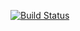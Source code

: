 [![Build Status](https://travis-ci.org/lyleg/dartbuddy.svg?branch=master)](https://travis-ci.org/lyleg/dartbuddy)
